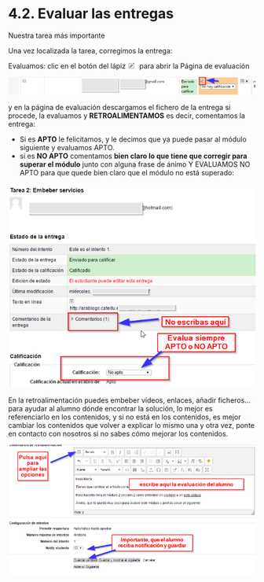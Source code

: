 
# 4.2. Evaluar las entregas

Nuestra tarea más importante

Una vez localizada la tarea, corregimos la entrega:

Evaluamos: clic en el botón del lápiz ![](img/lapiz.png) para abrir la Página de evaluación

![](img/2016-09-07_13_09_16-Tarea.png)

y en la página de evaluación descargamos el fichero de la entrega si procede, la evaluamos y **RETROALIMENTAMOS** es decir, comentamos la entrega:

* Si es **APTO** le felicitamos, y le decimos que ya puede pasar al módulo siguiente y evaluamos APTO.
* si es **NO APTO** comentamos **bien claro lo que tiene que corregir para superar el módulo** junto con alguna frase de ánimo Y EVALUAMOS NO APTO para que quede bien claro que el módulo no está superado:

![](img/evaluacionentregas-1.png)

En la retroalimentación puedes embeber vídeos, enlaces, añadir ficheros... para ayudar al alumno dónde encontrar la solución, lo mejor es referenciarlo en los contenidos, y si no está en los contenidos, es mejor cambiar los contenidos que volver a explicar lo mismo una y otra vez, ponte en contacto con nosotros si no sabes cómo mejorar los contenidos.

![](img/evaluacionentregas-2.png)
